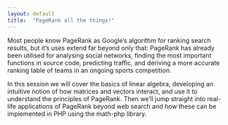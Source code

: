```yaml
---
layout: default
title:  "PageRank all the things!"
---
```


Most people know PageRank as Google’s algorithm for ranking search results, but it’s uses extend far beyond
only that: PageRank has already been utilised for analysing social networks, finding the most important functions
in source code, predicting traffic, and deriving a more accurate ranking table of teams in an ongoing sports
competition.

In this session we will cover the basics of linear algebra, developing an intuitive notion of how matrices
and vectors interact, and use it to understand the principles of PageRank. Then we’ll jump straight into
real-life applications of PageRank beyond web search and how these can be implemented in PHP using the math-php
library.
